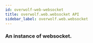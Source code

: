 ```yaml
---
id: overwolf-web-websocket
title: overwolf.web.websocket API
sidebar_label: overwolf.web.websocket
---
```


### An instance of websocket.